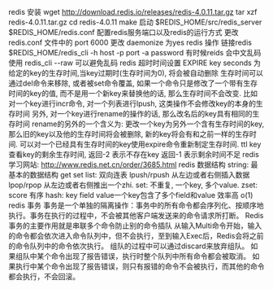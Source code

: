 redis
安装 wget http://download.redis.io/releases/redis-4.0.11.tar.gz
     tar xzf redis-4.0.11.tar.gz
     cd redis-4.0.11
     make
启动
     $REDIS_HOME/src/redis_server $REDIS_HOME/redis.conf
配置redis服务端口以及redis的运行方式
     更改redis.conf 文件中的 port 6000
     更改 daemonize 为yes
redis 操作
     链接redis $REDIS_HOME/redis_cli -h host -p port -a password
     有时候reids 会中文乱码使用 redis_cli --raw 可以避免乱码
redis 超时时间设置
     EXPIRE key seconds
     为给定的key的生存时间,当key过期时(生存时间为0), 将会被自动删除
     生存时间可以通过del命令来移除, 或者被set命令覆盖, 如果一个命令只是修改了一个带有生存时间的key的值,
     而不是用一个新key来替换他的话, 那么生存时间不会改变. 比如对一个key进行incr命令, 对一个列表进行lpush, 这类操作不会修改key的本身的生存时间
     另外, 对一个key进行rename的操作的话, 那么改名后的key具有相同的生存时间
     rename的另外的一个含义为: 更改一个key为另外一个含有生存时间的key, 那么旧的key以及他的生存时间将会被删除, 新的key将会有和之前一样的生存时间.
     可以对一个已经具有生存时间的key使用expire命令重新制定生存时间. 
     ttl key 查看key的剩余生存时间, 返回-2 表示不存在key 返回-1 表示剩余时间不足
redis学习网站:      http://www.redis.net.cn/order/3685.html
redis 数据结构
     string: 最基本的数据结构  get<key> set<key> <value>
     list: 双向连表 lpush/rpush <key> <value1> <value2> 从左边或者右侧插入数据 lpop/rpop 从左边或者右侧推出一个zhi. 
     set: 不重复, 一个key, 多个value. 
     zset: score 有序
     hash: key field value一个key包含了多个field和value 效率高 o(1)
redis 事务 
    事务是一个单独的隔离操作：事务中的所有命令都会序列化、按顺序地执行。事务在执行的过程中，不会被其他客户端发送来的命令请求所打断。
    Redis事务的主要作用就是串联多个命令防止别的命令插队
    从输入Multi命令开始，输入的命令都会依次进入命令队列中，但不会执行，至到输入Exec后，Redis会将之前的命令队列中的命令依次执行。
    组队的过程中可以通过discard来放弃组队。
    如果组队中某个命令出现了报告错误，执行时整个队列中所有命令都会被取消。
    如果执行中某个命令出现了报告错误，则只有报错的命令不会被执行，而其他的命令都会执行，不会回滚。

